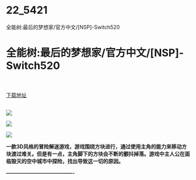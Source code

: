 # 22_5421
全能树:最后的梦想家/官方中文/[NSP]-Switch520
# 全能树:最后的梦想家/官方中文/[NSP]-Switch520
 <br/></br>
[下载地址](https://www.switch520.cc/article/5421 "下载地址")
<br/></br>

<p><span><strong><img src="https://ae01.alicdn.com/kf/Uffa48731cf7445c4acfd934d5c309678C.jpg"></strong></span></p>
<p><span><strong><img src="https://ae01.alicdn.com/kf/U04725219c15146edb602435026e35d04v.jpg"></strong></span></p>
<p><span><strong><img src="https://ae01.alicdn.com/kf/U47d8a946d2cf4b7f9fbf34ad1eb8c8463.jpg"></strong></span></p>
<p></p>
<p><span><strong>一款3D风格的冒险解迷游戏，游戏围绕方块进行，通过使用主角的能力来移动方块渡过难关。但是有一点，主角脚下的方块会不断的颤抖掉落。游戏中主人公在面临毁灭的空中城市中探险，找出导致这一切的原因。</strong></span></p>
<p></p>
<p><span><strong>—————————————-</strong></span></p>
